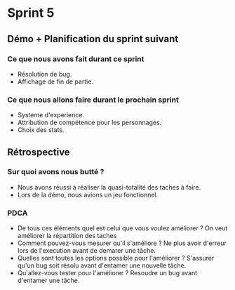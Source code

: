 # Sprint 5

## Démo + Planification du sprint suivant

### Ce que nous avons fait durant ce sprint
* Résolution de bug.
* Affichage de fin de partie.

### Ce que nous allons faire durant le prochain sprint
* Systeme d'experience.
* Attribution de compétence pour les personnages.
* Choix des stats.

## Rétrospective

### Sur quoi avons nous butté ?
* Nous avons réussi à réaliser la quasi-totalité des taches à faire.
* Lors de la démo, nous avions un jeu fonctionnel.

### PDCA
* De tous ces éléments quel est celui que vous voulez améliorer ?   On veut améliorer la répartition des taches
* Comment pouvez-vous mesurer qu'il s'améliore ?    Ne plus avoir d'erreur lors de l'execution avant de demarer une tâche.
* Quelles sont toutes les options possible pour l'améliorer ?   S'assurer qu'un bug soit résolu avant d'entamer une nouvelle tâche.
* Qu'allez-vous tester pour l'améliorer ?   Resoudre un bug avant d'entamer une tâche.